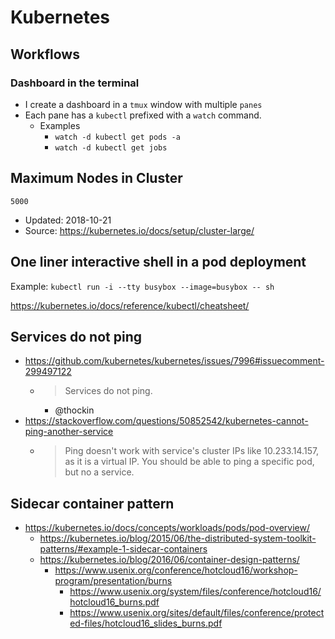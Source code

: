 
# Kubernetes

## Workflows

### Dashboard in the terminal

- I create a dashboard in a `tmux` window with multiple `panes`
- Each pane has a `kubectl` prefixed with a `watch` command.
  - Examples
    - `watch -d kubectl get pods -a`
    - `watch -d kubectl get jobs`

## Maximum Nodes in Cluster

`5000`

- Updated: 2018-10-21
- Source: https://kubernetes.io/docs/setup/cluster-large/
 
## One liner interactive shell in a pod deployment

Example: `kubectl run -i --tty busybox --image=busybox -- sh`

https://kubernetes.io/docs/reference/kubectl/cheatsheet/

## Services do not ping
- https://github.com/kubernetes/kubernetes/issues/7996#issuecomment-299497122
  - > Services do not ping.
    - @thockin
- https://stackoverflow.com/questions/50852542/kubernetes-cannot-ping-another-service
  - > Ping doesn't work with service's cluster IPs like 10.233.14.157, as it is a virtual IP. You should be able to ping a specific pod, but no a service.

## Sidecar container pattern

- https://kubernetes.io/docs/concepts/workloads/pods/pod-overview/
  - https://kubernetes.io/blog/2015/06/the-distributed-system-toolkit-patterns/#example-1-sidecar-containers
  - https://kubernetes.io/blog/2016/06/container-design-patterns/
    - https://www.usenix.org/conference/hotcloud16/workshop-program/presentation/burns
      - https://www.usenix.org/system/files/conference/hotcloud16/hotcloud16_burns.pdf
      - https://www.usenix.org/sites/default/files/conference/protected-files/hotcloud16_slides_burns.pdf

